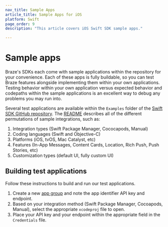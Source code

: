 ```yaml
---
nav_title: Sample Apps
article_title: Sample Apps for iOS
platform: Swift
page_order: 9
description: "This article covers iOS Swift SDK sample apps."

---
```


# Sample apps

Braze's SDKs each come with sample applications within the repository for your convenience. Each of these apps is fully buildable, so you can test Braze features alongside implementing them within your own applications. Testing behavior within your own application versus expected behavior and codepaths within the sample applications is an excellent way to debug any problems you may run into.

Several test applications are available within the `Examples` folder of the [Swift SDK GitHub repository][1]. The [README][2] describes all of the different permutations of sample integrations, such as:

1. Integration types (Swift Package Manager, Cococapods, Manual)
2. Coding languages (Swift and Objective-C)
3. Platforms (iOS, tvOS, Mac Catalyst, etc)
4. Features (In-App Messages, Content Cards, Location, Rich Push, Push Stories, etc)
5. Customization types (default UI, fully custom UI)

## Building test applications

Follow these instructions to build and run our test applications.

1. Create a new [app group][3] and note the app identifier API key and endpoint.
2. Based on your integration method (Swift Package Manager, Cocoapods, Manual), select the appropriate `xcodeproj` file to open.
2. Place your API key and your endpoint within the appropriate field in the `Credentials` file.

[1]: https://github.com/braze-inc/braze-swift-sdk/tree/main/Examples
[2]: https://github.com/braze-inc/braze-swift-sdk/blob/main/Examples/README.md
[3]: {{site.baseurl}}/developer_guide/platform_wide/app_group_configuration/#creating-your-app-group-in-my-apps
